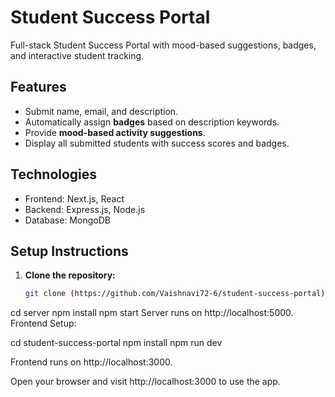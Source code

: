 # Student Success Portal

Full-stack Student Success Portal with mood-based suggestions, badges, and interactive student tracking.

## Features
- Submit name, email, and description.
- Automatically assign **badges** based on description keywords.
- Provide **mood-based activity suggestions**.
- Display all submitted students with success scores and badges.

## Technologies
- Frontend: Next.js, React
- Backend: Express.js, Node.js
- Database: MongoDB

## Setup Instructions

1. **Clone the repository:**
   ```bash
   git clone (https://github.com/Vaishnavi72-6/student-success-portal)
cd server
npm install
npm start
Server runs on http://localhost:5000.
Frontend Setup:

cd student-success-portal
npm install
npm run dev


Frontend runs on http://localhost:3000.

Open your browser and visit http://localhost:3000 to use the app.


